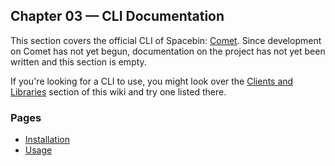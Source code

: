 ## Chapter 03 — CLI Documentation

This section covers the official CLI of Spacebin: [Comet](https://github.com/spacebin-org/comet). Since development on Comet has not yet begun, documentation on the project has not yet been written and this section is empty.

If you're looking for a CLI to use, you might look over the [Clients and Libraries](../clients_and_libraries.md) section of this wiki and try one listed there.

### Pages

* [Installation](./install.md)
* [Usage](./usage.md)
